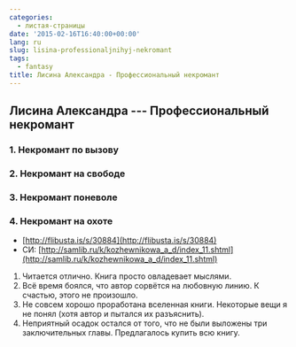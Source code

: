 ```yaml
---
categories:
  - листая-страницы
date: '2015-02-16T16:40:00+00:00'
lang: ru
slug: lisina-professionaljnihyj-nekromant
tags:
  - fantasy
title: Лисина Александра - Профессиональный некромант
---
```





## Лисина Александра --- Профессиональный некромант

### 1. Некромант по вызову 

### 2. Некромант на свободе 

### 3. Некромант поневоле 

### 4. Некромант на охоте

- [http://flibusta.is/s/30884](http://flibusta.is/s/30884)
- СИ: [http://samlib.ru/k/kozhewnikowa_a_d/index_11.shtml](http://samlib.ru/k/kozhewnikowa_a_d/index_11.shtml)

<!--more-->

1.  Читается отлично. Книга просто овладевает мыслями.
2.  Всё время боялся, что автор сорвётся на любовную линию. К счастью, этого не произошло.
3.  Не совсем хорошо проработана вселенная книги. Некоторые вещи я не понял (хотя автор и пытался их разъяснить).
4.  Неприятный осадок остался от того, что не были выложены три заключительных главы. Предлагалось купить всю книгу.
